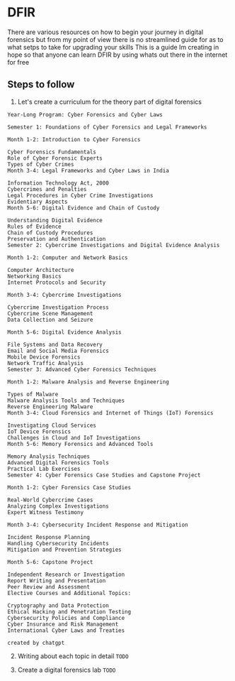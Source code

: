 # DFIR
There are various resources on how to begin your journey in digital forensics but from my point of view there is no streamlined guide for as to what setps to take for upgrading your skills 
This is a guide Im creating in hope so that anyone can learn DFIR by using whats out there in the internet for free

## Steps to follow
1. Let's create a curriculum for the theory part of digital forensics
```
Year-Long Program: Cyber Forensics and Cyber Laws

Semester 1: Foundations of Cyber Forensics and Legal Frameworks

Month 1-2: Introduction to Cyber Forensics

Cyber Forensics Fundamentals
Role of Cyber Forensic Experts
Types of Cyber Crimes
Month 3-4: Legal Frameworks and Cyber Laws in India

Information Technology Act, 2000
Cybercrimes and Penalties
Legal Procedures in Cyber Crime Investigations
Evidentiary Aspects
Month 5-6: Digital Evidence and Chain of Custody

Understanding Digital Evidence
Rules of Evidence
Chain of Custody Procedures
Preservation and Authentication
Semester 2: Cybercrime Investigations and Digital Evidence Analysis

Month 1-2: Computer and Network Basics

Computer Architecture
Networking Basics
Internet Protocols and Security

Month 3-4: Cybercrime Investigations

Cybercrime Investigation Process
Cybercrime Scene Management
Data Collection and Seizure

Month 5-6: Digital Evidence Analysis

File Systems and Data Recovery
Email and Social Media Forensics
Mobile Device Forensics
Network Traffic Analysis
Semester 3: Advanced Cyber Forensics Techniques

Month 1-2: Malware Analysis and Reverse Engineering

Types of Malware
Malware Analysis Tools and Techniques
Reverse Engineering Malware
Month 3-4: Cloud Forensics and Internet of Things (IoT) Forensics

Investigating Cloud Services
IoT Device Forensics
Challenges in Cloud and IoT Investigations
Month 5-6: Memory Forensics and Advanced Tools

Memory Analysis Techniques
Advanced Digital Forensics Tools
Practical Lab Exercises
Semester 4: Cyber Forensics Case Studies and Capstone Project

Month 1-2: Cyber Forensics Case Studies

Real-World Cybercrime Cases
Analyzing Complex Investigations
Expert Witness Testimony

Month 3-4: Cybersecurity Incident Response and Mitigation

Incident Response Planning
Handling Cybersecurity Incidents
Mitigation and Prevention Strategies

Month 5-6: Capstone Project

Independent Research or Investigation
Report Writing and Presentation
Peer Review and Assessment
Elective Courses and Additional Topics:

Cryptography and Data Protection
Ethical Hacking and Penetration Testing
Cybersecurity Policies and Compliance
Cyber Insurance and Risk Management
International Cyber Laws and Treaties

created by chatgpt
```

2. Writing about each topic in detail `TODO`

3. Create a digital forensics lab `TODO`


